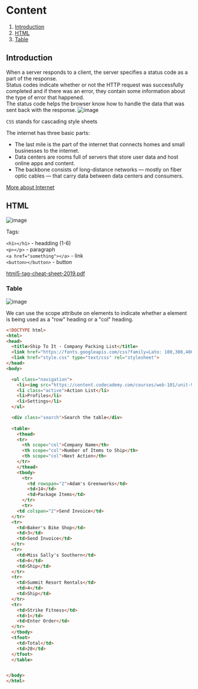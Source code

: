 # Content
1. [Introduction](#Introduction)
2. [HTML](#HTML)
  1. [Table](#table)


## Introduction

When a server responds to a client, the server specifies a status code as a part of the response.  
Status codes indicate whether or not the HTTP request was successfully completed and if there was an error, they contain some information about the type of error that happened.  
The status code helps the browser know how to handle the data that was sent back with the response.
![image](https://user-images.githubusercontent.com/55635400/118766617-5750b400-b885-11eb-80b1-fcfbd01ef716.png)

`CSS` stands for cascading style sheets

The internet has three basic parts:
* The last mile is the part of the internet that connects homes and small businesses to the internet.  
* Data centers are rooms full of servers that store user data and host online apps and content.  
* The backbone consists of long-distance networks — mostly on fiber optic cables — that carry data between data centers and consumers.  

[More about Internet](https://www.vox.com/2014/6/16/18076282/the-internet)

## HTML
![image](https://user-images.githubusercontent.com/55635400/118842364-cf44cb80-b8d1-11eb-92c4-bef4eaa3875d.png)

Tags:

`<h1></h1>`                  - headding (1-6)  
`<p></p>`                    - paragraph  
`<a href="something"></a>`   - link  
`<button></button>`          - button  

[html5-tag-cheat-sheet-2019.pdf](https://github.com/Christopher-SinCoren/notes/files/6513356/html5-tag-cheat-sheet-2019.pdf)


### Table
![image](https://user-images.githubusercontent.com/55635400/118930267-356f3400-b94e-11eb-90d6-ea7be974f4fa.png)

We can use the scope attribute on <th> elements to indicate whether a <th> element is being used as a "row" heading or a "col" heading.

```html
<!DOCTYPE html>
<html>
<head>
  <title>Ship To It - Company Packing List</title>
  <link href="https://fonts.googleapis.com/css?family=Lato: 100,300,400,700|Luckiest+Guy|Oxygen:300,400" rel="stylesheet">
  <link href="style.css" type="text/css" rel="stylesheet">
</head>
<body>

  <ul class="navigation">
    <li><img src="https://content.codecademy.com/courses/web-101/unit-9/htmlcss1-img_logo-shiptoit.png" height="20px;"></li>
    <li class="active">Action List</li>
    <li>Profiles</li>
    <li>Settings</li>
  </ul>

  <div class="search">Search the table</div>
  
  <table>
    <thead>
    <tr>
      <th scope="col">Company Name</th>
      <th scope="col">Number of Items to Ship</th>
      <th scope="col">Next Action</th>
    </tr>
    </thead>
    <tbody>
      <tr>
        <td rowspan="2">Adam's Greenworks</td>
        <td>14</td>
        <td>Package Items</td>
      </tr>
      <tr>
    <td colspan="2">Send Invoice</td>
  </tr>
  <tr>
    <td>Baker's Bike Shop</td>
    <td>3</td>
    <td>Send Invoice</td>
  </tr>
  <tr>
    <td>Miss Sally's Southern</td>
    <td>4</td>
    <td>Ship</td>
  </tr>
  <tr>
    <td>Summit Resort Rentals</td>
    <td>4</td>
    <td>Ship</td>
  </tr>
  <tr>
    <td>Strike Fitness</td>
    <td>1</td>
    <td>Enter Order</td>
  </tr>
  </tbody>
  <tfoot>
    <td>Total</td>
    <td>28</td>
  </tfoot>
  </table>


</body>
</html>
```
